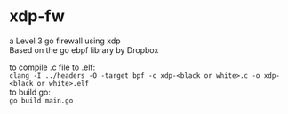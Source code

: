 # xdp-fw
a Level 3 go firewall using xdp  
Based on the go ebpf library by Dropbox

to compile .c file to .elf:  
`clang -I ../headers -O -target bpf -c xdp-<black or white>.c -o xdp-<black or white>.elf`  
to build go:   
`go build main.go`

